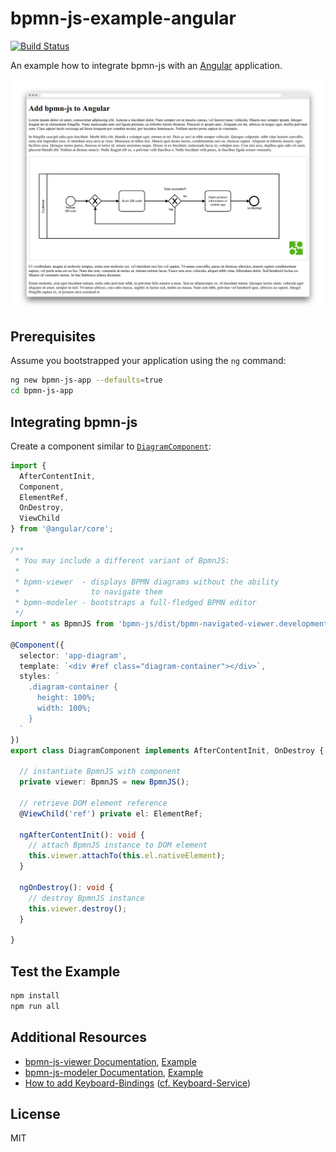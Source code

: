 # bpmn-js-example-angular

[![Build Status](https://travis-ci.com/bpmn-io/bpmn-js-example-angular.svg?branch=master)](https://travis-ci.com/bpmn-io/bpmn-js-example-angular)

An example how to integrate bpmn-js with an [Angular](https://angular.io/) application.

![Integration Screenshot](./docs/screenshot.png)

## Prerequisites

Assume you bootstrapped your application using the `ng` command:

```sh
ng new bpmn-js-app --defaults=true
cd bpmn-js-app
```


## Integrating bpmn-js

Create a component similar to [`DiagramComponent`](./bpmn-js-app/src/app/diagram/diagram.component.ts):

```typescript
import {
  AfterContentInit,
  Component,
  ElementRef,
  OnDestroy,
  ViewChild
} from '@angular/core';

/**
 * You may include a different variant of BpmnJS:
 *
 * bpmn-viewer  - displays BPMN diagrams without the ability
 *                to navigate them
 * bpmn-modeler - bootstraps a full-fledged BPMN editor
 */
import * as BpmnJS from 'bpmn-js/dist/bpmn-navigated-viewer.development.js';

@Component({
  selector: 'app-diagram',
  template: `<div #ref class="diagram-container"></div>`,
  styles: `
    .diagram-container {
      height: 100%;
      width: 100%;
    }
  `
})
export class DiagramComponent implements AfterContentInit, OnDestroy {

  // instantiate BpmnJS with component
  private viewer: BpmnJS = new BpmnJS();

  // retrieve DOM element reference
  @ViewChild('ref') private el: ElementRef;

  ngAfterContentInit(): void {
    // attach BpmnJS instance to DOM element
    this.viewer.attachTo(this.el.nativeElement);
  }

  ngOnDestroy(): void {
    // destroy BpmnJS instance
    this.viewer.destroy();
  }

}
```


## Test the Example

```sh
npm install
npm run all
```

## Additional Resources

* [bpmn-js-viewer Documentation](https://github.com/bpmn-io/bpmn-js/blob/master/lib/Viewer.js), [Example](https://github.com/bpmn-io/bpmn-js-examples/blob/master/starter/viewer.html)
* [bpmn-js-modeler Documentation](https://github.com/bpmn-io/bpmn-js/blob/master/lib/Modeler.js), [Example](https://github.com/bpmn-io/bpmn-js-examples/tree/master/modeler)
* [How to add Keyboard-Bindings](https://forum.bpmn.io/t/hotkeys-like-the-demo/89/2?u=niklas_kiefer) ([cf. Keyboard-Service](https://github.com/bpmn-io/diagram-js/blob/master/lib/features/keyboard/Keyboard.js))

## License

MIT
